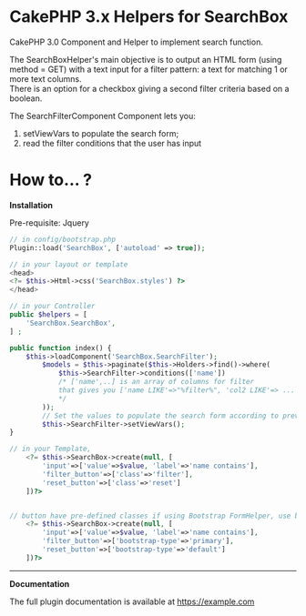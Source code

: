 CakePHP 3.x Helpers for SearchBox
=================================

CakePHP 3.0 Component and Helper to implement search function.  

The SearchBoxHelper's main objective is to output an 
HTML form (using method = GET) with a text input for a filter pattern: a text for matching 1 or more text columns.  
There is an option for a checkbox giving a second filter criteria based on a boolean.  

The SearchFilterComponent Component lets you: 
1) setViewVars to populate the search form; 
2) read the filter conditions that the user has input

How to... ?
===========

**Installation**

Pre-requisite: Jquery

```php
// in config/bootstrap.php
Plugin::load('SearchBox', ['autoload' => true]);
```

```php
// in your layout or template
<head>
<?= $this->Html->css('SearchBox.styles') ?>
</head>

// in your Controller
public $helpers = [
    'SearchBox.SearchBox',
] ;

public function index() {
	$this->loadComponent('SearchBox.SearchFilter');
    	$models = $this->paginate($this->Holders->find()->where(
    		$this->SearchFilter->conditions(['name'])
    		/* ['name',..] is an array of columns for filter
    		that gives you ['name LIKE'=>"%filter%", 'col2 LIKE'=> ...
    		*/
		));
		// Set the values to populate the search form according to prevailing filter conditions
		$this->SearchFilter->setViewVars();
}

// in your Template, 
    <?= $this->SearchBox->create(null, [
    	'input'=>['value'=>$value, 'label'=>'name contains'],
    	'filter_button'=>['class'=>'filter'],
    	'reset_button'=>['class'=>'reset']
	])?>


// button have pre-defined classes if using Bootstrap FormHelper, use bootstrap-type instead of class
    <?= $this->SearchBox->create(null, [
    	'input'=>['value'=>$value, 'label'=>'name contains'],
    	'filter_button'=>['bootstrap-type'=>'primary'],
    	'reset_button'=>['bootstrap-type'=>'default']
	])?>

```
---

**Documentation**

The full plugin documentation is available at https://example.com